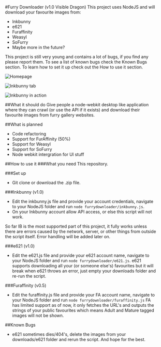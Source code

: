 #Furry Downloader (v1.0 Visible Dragon)
This project uses NodeJS and will download your favourite images from:
- Inkbunny
- e621
- Furaffinity
- Weasyl
- SoFurry
- Maybe more in the future?

This project is still very young and contains a lot of bugs, if you find any please report them. To see a list of known bugs check the Known Bugs section.
To learn how to set it up check out the How to use it section.

![Homepage](http://i.imgur.com/FIDQuBu.png)

![Inkbunny tab](http://i.imgur.com/AKXJ3kT.png)

![Inkbunny in action](http://i.imgur.com/bo3EE33.png)

##What it should do
Give people a node-webkit desktop like application where they can crawl (or use the API if it exists) and download their favourite images from furry gallery websites.

##What is planned
- Code refactoring
- Support for FurAffinity (50%)
- Support for Weasyl
- Support for SoFurry
- Node webkit intergration for UI stuff

##How to use it
###What you need
This repository.

###Set up
- Git clone or download the .zip file.

###Inkbunny (v1.0)
- Edit the inkbunny.js file and provide your account credentials, navigate to your NodeJS folder and run ```node furrydownloader/inkbunny.js```.
- On your Inkbunny account allow API access, or else this script will not work.

So far IB is the most supported part of this project, it fully works unless there are errors caused by the network, server, or other things from outside the script itself. Error handling will be added later on.

###e621 (v1.0)
- Edit the e621.js file and provide your e621 account name, navigate to your NodeJS folder and run ```node furrydownloader/e621.js```.
e621 supports downloading all your (or someone else's) favourites but it will break when e621 throws an error, just empty your downloads folder and re-run the script.

###Furaffinity (v0.5)
- Edit the furaffinity.js file and provide your FA account name, navigate to your NodeJS folder and run ```node furrydownloader/furaffinity.js```
FA has limited support as of now, it only fetches the URL's and outputs the strings of your public favourites which means Adult and Mature tagged images will not be shown.

##Known Bugs
- e621 sometimes dies/404's, delete the images from your downloads/e621 folder and rerun the script. And hope for the best.